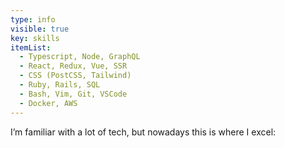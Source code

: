 ```yaml
---
type: info
visible: true
key: skills
itemList:
  - Typescript, Node, GraphQL
  - React, Redux, Vue, SSR
  - CSS (PostCSS, Tailwind)
  - Ruby, Rails, SQL
  - Bash, Vim, Git, VSCode
  - Docker, AWS
---
```

I’m familiar with a lot of tech, but nowadays this is where I excel:
